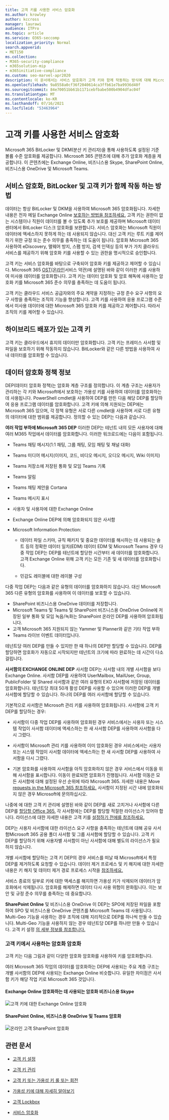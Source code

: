 ```yaml
---
title: 고객 키를 사용한 서비스 암호화
ms.author: krowley
author: kccross
manager: laurawi
audience: ITPro
ms.topic: article
ms.service: O365-seccomp
localization_priority: Normal
search.appverid:
- MET150
ms.collection:
- M365-security-compliance
- m365solution-mip
- m365initiative-compliance
ms.custom: seo-marvel-apr2020
description: 이 문서에서는 서비스 암호화가 고객 키와 함께 작동하는 방식에 대해 Microsoft 365.
ms.openlocfilehash: 9a8558a0cf36f2040614ca3ffb61e7ba9936d40f
ms.sourcegitcommit: 84e70051bb61b1171cebfbabe500b4904dfac04f
ms.translationtype: MT
ms.contentlocale: ko-KR
ms.lasthandoff: 07/16/2021
ms.locfileid: "53463964"
---
```

# <a name="service-encryption-with-customer-key"></a>고객 키를 사용한 서비스 암호화

Microsoft 365 BitLocker 및 DKM(분산 키 관리자)을 통해 사용하도록 설정된 기준 볼륨 수준 암호화를 제공합니다. Microsoft 365 콘텐츠에 대해 추가 암호화 계층을 제공합니다. 이 콘텐츠에는 Exchange Online, 비즈니스용 Skype, SharePoint Online, 비즈니스용 OneDrive 및 Microsoft Teams.

## <a name="how-service-encryption-bitlocker-and-customer-key-work-together"></a>서비스 암호화, BitLocker 및 고객 키가 함께 작동 하는 방법

데이터는 항상 BitLocker 및 DKM을 사용하여 Microsoft 365 암호화됩니다. 자세한 내용은 전자 메일 Exchange Online [보호하는 방법을 참조하세요.](exchange-online-secures-email-secrets.md) 고객 키는 권한이 없는 시스템이나 직원이 데이터를 볼 수 있도록 추가 보호를 제공하며 Microsoft 데이터 센터에서 BitLocker 디스크 암호화를 보완합니다. 서비스 암호화는 Microsoft 직원이 데이터에 액세스하지 못하게 하는 데 사용되지 않습니다. 대신 고객 키는 루트 키를 제어하기 위한 규정 또는 준수 의무를 충족하는 데 도움이 됩니다. 암호화 Microsoft 365 사용하여 eDiscovery, 맬웨어 방지, 스팸 방지, 검색 인덱싱 등의 부가 가치 클라우드 서비스를 제공하기 위해 암호화 키를 사용할 수 있는 권한을 명시적으로 승인합니다.

고객 키는 서비스 암호화를 바탕으로 구축되어 암호화 키를 제공하고 제어할 수 있습니다. Microsoft 365 [OST(온라인](https://www.microsoft.com/licensing/product-licensing/products.aspx)서비스 약관)에 설명된 바와 같이 이러한 키를 사용하여 미사용 데이터를 암호화합니다. 고객 키는 데이터 암호화 및 암호 해독에 사용하는 암호화 키를 Microsoft 365 준수 의무를 충족하는 데 도움이 됩니다.
  
고객 키는 클라우드 서비스 공급자와의 주요 계약을 지정하는 규정 준수 요구 사항의 요구 사항을 충족하는 조직의 기능을 향상합니다. 고객 키를 사용하여 응용 프로그램 수준에서 미사용 데이터에 대한 Microsoft 365 암호화 키를 제공하고 제어합니다. 따라서 조직의 키를 제어할 수 있습니다.

## <a name="customer-key-with-hybrid-deployments"></a>하이브리드 배포가 있는 고객 키

고객 키는 클라우드에서 휴지의 데이터만 암호화합니다. 고객 키는 프레미스 사서함 및 파일을 보호하기 위해 작동하지 않습니다. BitLocker와 같은 다른 방법을 사용하여 사내 데이터를 암호화할 수 있습니다.

## <a name="about-data-encryption-policies"></a>데이터 암호화 정책 정보

DEP(데이터 암호화 정책)는 암호화 계층 구조를 정의합니다. 이 계층 구조는 사용자가 관리하는 각 키와 Microsoft에서 보호하는 가용성 키를 사용하여 데이터를 암호화하는 데 사용됩니다. PowerShell cmdlet을 사용하여 DEP를 만든 다음 해당 DEP를 할당하여 응용 프로그램 데이터를 암호화합니다. 고객 키에 의해 지원되는 DEP에는 Microsoft 365 있으며, 각 정책 유형은 서로 다른 cmdlet을 사용하며 서로 다른 유형의 데이터에 대한 범위를 제공합니다. 정의할 수 있는 DEP는 다음과 같습니다.

**여러 작업 부하에 Microsoft 365 DEP** 이러한 DEP는 테넌트 내의 모든 사용자에 대해 여러 M365 작업에서 데이터를 암호화합니다. 이러한 워크로드에는 다음이 포함됩니다.

- Teams 채팅 메시지(1:1 채팅, 그룹 채팅, 모임 채팅 및 채널 대화)
- Teams 미디어 메시지(이미지, 코드, 비디오 메시지, 오디오 메시지, Wiki 이미지)
- Teams 저장소에 저장된 통화 및 모임 Teams 기록
- Teams 알림
- Teams 채팅 제안을 Cortana
- Teams 메시지 표시
- 사용자 및 사용자에 대한 Exchange Online
- Exchange Online DEP에 의해 암호화되지 않은 사서함
- Microsoft Information Protection:

  - 데이터 파일 스키마, 규칙 패키지 및 중요한 데이터를 해시하는 데 사용되는 솔트 등의 정확한 데이터 일치(EDM) 데이터 EDM 및 Microsoft Teams 경우 다중 작업 DEP는 DEP를 테넌트에 할당한 시간부터 새 데이터를 암호화합니다. 고객 Exchange Online 위해 고객 키는 모든 기존 및 새 데이터를 암호화합니다.

  - 민감도 레이블에 대한 레이블 구성

다중 작업 DEP는 다음과 같은 유형의 데이터를 암호화하지 않습니다. 대신 Microsoft 365 다른 유형의 암호화를 사용하여 이 데이터를 보호할 수 있습니다.

- SharePoint 비즈니스용 OneDrive 데이터를 저장합니다.
- Microsoft Teams 및 Teams 및 SharePoint 비즈니스용 OneDrive Online에 저장된 일부 통화 및 모임 녹음/녹화는 SharePoint 온라인 DEP를 사용하여 암호화됩니다.
- 고객 Microsoft 365 지원되지 않는 Yammer 및 Planner와 같은 기타 작업 부하
- Teams 라이브 이벤트 데이터입니다.

테넌트당 여러 DEP를 만들 수 있지만 한 때 하나의 DEP만 할당할 수 있습니다. DEP를 할당하면 암호화가 자동으로 시작되지만 테넌트의 크기에 따라 완료하는 데 시간이 다소 걸립니다.

**사서함의 EXCHANGE ONLINE DEP** 사서함 DEP는 사서함 내의 개별 사서함을 보다 Exchange Online. 사서함 DEP를 사용하여 UserMailbox, MailUser, Group, PublicFolder 및 Shared 사서함과 같은 여러 유형의 EXO 사서함에 저장된 데이터를 암호화합니다. 테넌트당 최대 50개 활성 DEP를 사용할 수 있으며 이러한 DEP를 개별 사서함에 할당할 수 있습니다. 하나의 DEP를 여러 사서함에 할당할 수 있습니다.

기본적으로 사서함은 Microsoft 관리 키를 사용하여 암호화됩니다. 사서함에 고객 키 DEP를 할당하는 경우:

- 사서함이 다중 작업 DEP를 사용하여 암호화된 경우 서비스에서는 사용자 또는 시스템 작업이 사서함 데이터에 액세스하는 한 새 사서함 DEP를 사용하여 사서함을 다시 그렸다.

- 사서함이 Microsoft 관리 키를 사용하여 이미 암호화된 경우 서비스에서는 사용자 또는 시스템 작업이 사서함 데이터에 액세스하는 한 새 사서함 DEP를 사용하여 사서함을 다시 그렸다.

- 기본 암호화를 사용하여 사서함을 아직 암호화하지 않은 경우 서비스에서 이동을 위해 사서함을 표시합니다. 이동이 완료되면 암호화가 진행됩니다. 사서함 이동은 모든 사서함에 대해 설정된 우선 순위에 따라 Microsoft 365. 자세한 내용은 Move [requests in the Microsoft 365 참조하세요.](/exchange/mailbox-migration/office-365-migration-best-practices#move-requests-in-the-office-365-service) 사서함이 지정된 시간 내에 암호화되지 않은 경우 Microsoft에 문의하십시오.

나중에 에 대한 고객 키 관리에 설명된 바와 같이 DEP를 새로 고치거나 사서함에 다른 DEP를 [할당할 Office 365.](customer-key-manage.md) 각 사서함에는 DEP를 할당할 적절한 라이선스가 있어야 합니다. 라이선스에 대한 자세한 내용은 고객 키를 [설정하기 전에를 참조하세요.](customer-key-set-up.md#before-you-set-up-customer-key)

DEP는 사용자 사서함에 대한 라이선스 요구 사항을 충족하는 테넌트에 대해 공유 사서함Microsoft 365 공용 폴더 사서함 및 그룹 사서함에 할당할 수 있습니다. 고객 키 DEP를 할당하기 위해 사용자별 사서함이 아닌 사서함에 대해 별도의 라이선스가 필요하지 않습니다.

개별 사서함에 할당하는 고객 키 DEP의 경우 서비스를 떠날 때 Microsoft에서 특정 DEP를 제거하도록 요청할 수 있습니다. 데이터 제거 프로세스 및 키 해지에 대한 자세한 내용은 키 해지 및 데이터 제거 경로 프로세스 시작을 [참조하세요.](customer-key-manage.md#revoke-your-keys-and-start-the-data-purge-path-process)

서비스 종료의 일부로 키에 대한 액세스를 해지하면 가용성 키가 삭제되어 데이터가 암호화에서 삭제됩니다. 암호화를 해제하면 데이터 다시 사용 위험이 완화됩니다. 이는 보안 및 규정 준수 의무를 충족하는 데 중요합니다.

**SharePoint Online** 및 비즈니스용 OneDrive 이 DEP는 SPO에 저장된 파일을 포함하여 SPO 및 비즈니스용 OneDrive 콘텐츠를 Microsoft Teams 데 사용됩니다. Multi-Geo 기능을 사용하는 경우 조직에 대해 지리적으로 DEP를 하나씩 만들 수 있습니다. Multi-Geo 기능을 사용하지 않는 경우 테넌트당 DEP를 하나만 만들 수 있습니다. 고객 키 설정 [의 세부 정보를 참조합니다.](customer-key-set-up.md)

### <a name="encryption-ciphers-used-by-customer-key"></a>고객 키에서 사용하는 암호화 암호화

고객 키는 다음 그림과 같이 다양한 암호화 암호화를 사용하여 키를 암호화합니다.

여러 Microsoft 365 작업의 데이터를 암호화하는 DEP에 사용되는 주요 계층 구조는 개별 사서함의 DEP에 사용되는 Exchange Online 비슷합니다. 유일한 차이점은 사서함 키가 해당 작업 키로 Microsoft 365 것입니다.

#### <a name="encryption-ciphers-used-to-encrypt-keys-for-exchange-online-and-skype-for-business"></a>Exchange Online 암호화하는 데 사용되는 암호화 비즈니스용 Skype

![고객 키에 대한 Exchange Online 암호화](../media/customerkeyencryptionhierarchiesexchangeskype.png)

#### <a name="encryption-ciphers-used-to-encrypt-keys-for-sharepoint-online-onedrive-for-business-and-teams-files"></a>SharePoint Online, 비즈니스용 OneDrive 및 Teams 암호화

![온라인 고객 SharePoint 암호화](../media/customerkeyencryptionhierarchiessharepointonedriveteamsfiles.png)

## <a name="related-articles"></a>관련 문서

- [고객 키 설정](customer-key-set-up.md)

- [고객 키 관리](customer-key-manage.md)

- [고객 키 또는 가용성 키 롤 또는 회전](customer-key-availability-key-roll.md)

- [가용성 키에 대해 자세히 알아보기](customer-key-availability-key-understand.md)

- [고객 Lockbox](customer-lockbox-requests.md)

- [서비스 암호화](office-365-service-encryption.md)
